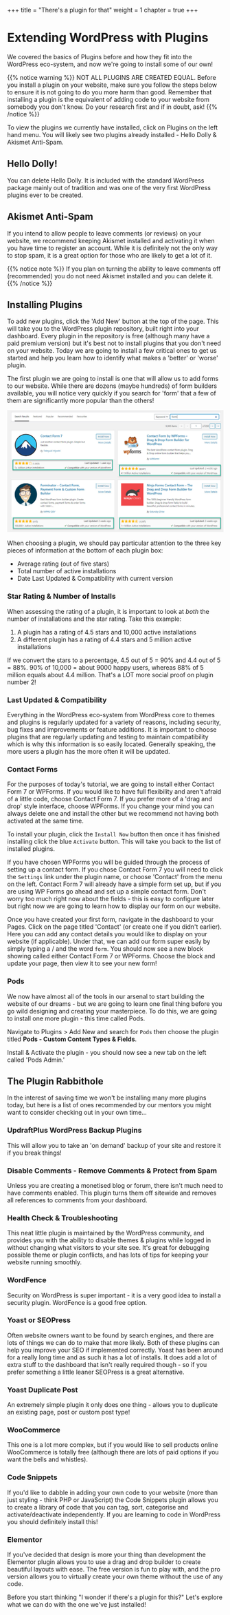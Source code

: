 +++
title = "There's a plugin for that"
weight = 1
chapter = true
+++

# Extending WordPress with Plugins

We covered the basics of Plugins before and how they fit into the WordPress eco-system, and now we're going to install some of our own!

{{% notice warning %}}
NOT ALL PLUGINS ARE CREATED EQUAL.
Before you install a plugin on your website, make sure you follow the steps below to ensure it is not going to do you more harm than good. Remember that installing a plugin is the equivalent of adding code to your website from somebody you don't know. Do your research first and if in doubt, ask!
{{% /notice %}}

To view the plugins we currently have installed, click on Plugins on the left hand menu. You will likely see two plugins already installed - Hello Dolly & Akismet Anti-Spam.

## Hello Dolly!

You can delete Hello Dolly. It is included with the standard WordPress package mainly out of tradition and was one of the very first WordPress plugins ever to be created.

## Akismet Anti-Spam

If you intend to allow people to leave comments (or reviews) on your website, we recommend keeping Akismet installed and activating it when you have time to register an account. While it is definitely not the only way to stop spam, it is a great option for those who are likely to get a lot of it.

{{% notice note %}}
If you plan on turning the ability to leave comments off (recommended) you do not need Akismet installed and you can delete it.
{{% /notice %}}

## Installing Plugins

To add new plugins, click the 'Add New' button at the top of the page. This will take you to the WordPress plugin repository, built right into your dashboard. Every plugin in the repository is free (although many have a paid premium version) but it's best not to install plugins that you don't need on your website. Today we are going to install a few critical ones to get us started and help you learn how to identify what makes a 'better' or 'worse' plugin.

The first plugin we are going to install is one that will allow us to add forms to our website. While there are dozens (maybe hundreds) of form builders available, you will notice very quickly if you search for 'form' that a few of them are significantly more popular than the others!

![](images/plugins.jpg)

When choosing a plugin, we should pay particular attention to the three key pieces of information at the bottom of each plugin box:
- Average rating (out of five stars)
- Total number of active installations
- Date Last Updated & Compatibility with current version

### Star Rating & Number of Installs

When assessing the rating of a plugin, it is important to look at *both* the number of installations and the star rating. Take this example:
1. A plugin has a rating of 4.5 stars and 10,000 active installations
2. A different plugin has a rating of 4.4 stars and 5 million active installations

If we convert the stars to a percentage, 4.5 out of 5 = 90% and 4.4 out of 5 = 88%. 90% of 10,000 = about 9000 happy users, whereas 88% of 5 million equals about 4.4 million. That's a LOT more social proof on plugin number 2!

### Last Updated & Compatibility

Everything in the WordPress eco-system from WordPress core to themes and plugins is regularly updated for a variety of reasons, including security, bug fixes and improvements or feature additions. It is important to choose plugins that are regularly updating and testing to maintain compatibility which is why this information is so easily located. Generally speaking, the more users a plugin has the more often it will be updated. 

### Contact Forms

For the purposes of today's tutorial, we are going to install either Contact Form 7 or WPForms. If you would like to have full flexibility and aren't afraid of a little code, choose Contact Form 7. If you prefer more of a 'drag and drop' style interface, choose WPForms. If you change your mind you can always delete one and install the other but we recommend not having both activated at the same time.

To install your plugin, click the `Install Now` button then once it has finished installing click the blue `Activate` button. This will take you back to the list of installed plugins.

If you have chosen WPForms you will be guided through the process of setting up a contact form. If you chose Contact Form 7 you will need to click the `Settings` link under the plugin name, or choose 'Contact' from the menu on the left. Contact Form 7 will already have a simple form set up, but if you are using WP Forms go ahead and set up a simple contact form. Don't worry too much right now about the fields - this is easy to configure later but right now we are going to learn how to display our form on our website.

Once you have created your first form, navigate in the dashboard to your Pages. Click on the page titled 'Contact' (or create one if you didn't earlier). Here you can add any contact details you would like to display on your website (if applicable). Under that, we can add our form super easily by simply typing a / and the word `form`. You should now see a new block showing called either Contact Form 7 or WPForms. Choose the block and update your page, then view it to see your new form!

### Pods

We now have almost all of the tools in our arsenal to start building the website of our dreams - but we are going to learn one final thing before you go wild designing and creating your masterpiece. To do this, we are going to install one more plugin - this time called Pods. 

Navigate to Plugins > Add New and search for `Pods` then choose the plugin titled **Pods - Custom Content Types & Fields**.

Install & Activate the plugin - you should now see a new tab on the left called 'Pods Admin.'

## The Plugin Rabbithole

In the interest of saving time we won't be installing many more plugins today, but here is a list of ones recommended by our mentors you might want to consider checking out in your own time...

### UpdraftPlus WordPress Backup Plugins
This will allow you to take an 'on demand' backup of your site and restore it if you break things!

### Disable Comments - Remove Comments & Protect from Spam
Unless you are creating a monetised blog or forum, there isn't much need to have comments enabled. This plugin turns them off sitewide and removes all references to comments from your dashboard.

### Health Check & Troubleshooting
This neat little plugin is maintained by the WordPress community, and provides you with the ability to disable themes & plugins while logged in without changing what visitors to your site see. It's great for debugging possible theme or plugin conflicts, and has lots of tips for keeping your website running smoothly.

### WordFence
Security on WordPress is super important - it is a very good idea to install a security plugin. WordFence is a good free option.

### Yoast or SEOPress
Often website owners want to be found by search engines, and there are lots of things we can do to make that more likely. Both of these plugins can help you improve your SEO if implemented correctly. Yoast has been around for a really long time and as such it has a lot of installs. It does add a lot of extra stuff to the dashboard that isn't really required though - so if you prefer something a little leaner SEOPress is a great alternative.

### Yoast Duplicate Post
An extremely simple plugin it only does one thing - allows you to duplicate an existing page, post or custom post type!

### WooCommerce
This one is a lot more complex, but if you would like to sell products online WooCommerce is totally free (although there are lots of paid options if you want the bells and whistles).

### Code Snippets
If you'd like to dabble in adding your own code to your website (more than just styling - think PHP or JavaScript) the Code Snippets plugin allows you to create a library of code that you can tag, sort, categorise and activate/deactivate independently. If you are learning to code in WordPress you should definitely install this!

### Elementor
If you've decided that design is more your thing than development the Elementor plugin allows you to use a drag and drop builder to create beautiful layouts with ease. The free version is fun to play with, and the pro version allows you to virtually create your own theme without the use of any code.

Before you start thinking "I wonder if there's a plugin for this?" Let's explore what we can do with the one we've just installed!